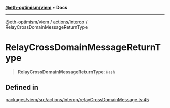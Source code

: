 [**@eth-optimism/viem**](../../../README.md) • **Docs**

***

[@eth-optimism/viem](../../../README.md) / [actions/interop](../README.md) / RelayCrossDomainMessageReturnType

# RelayCrossDomainMessageReturnType

> **RelayCrossDomainMessageReturnType**: `Hash`

## Defined in

[packages/viem/src/actions/interop/relayCrossDomainMessage.ts:45](https://github.com/ethereum-optimism/ecosystem/blob/509126ba0cdf7aa275bf036a8830332f4d366781/packages/viem/src/actions/interop/relayCrossDomainMessage.ts#L45)

